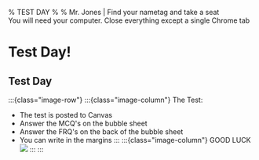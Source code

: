% TEST DAY
% 
% Mr. Jones | Find your nametag and take a seat</br>You will need your computer. Close everything except a single Chrome tab


# Test Day!

## Test Day
:::{class="image-row"}
:::{class="image-column"}
The Test:
- The test is posted to Canvas
- Answer the MCQ's on the bubble sheet
- Answer the FRQ's on the back of the bubble sheet
- You can write in the margins
:::
:::{class="image-column"}
GOOD LUCK
![](../images/computer_cat.gif)
:::
:::


